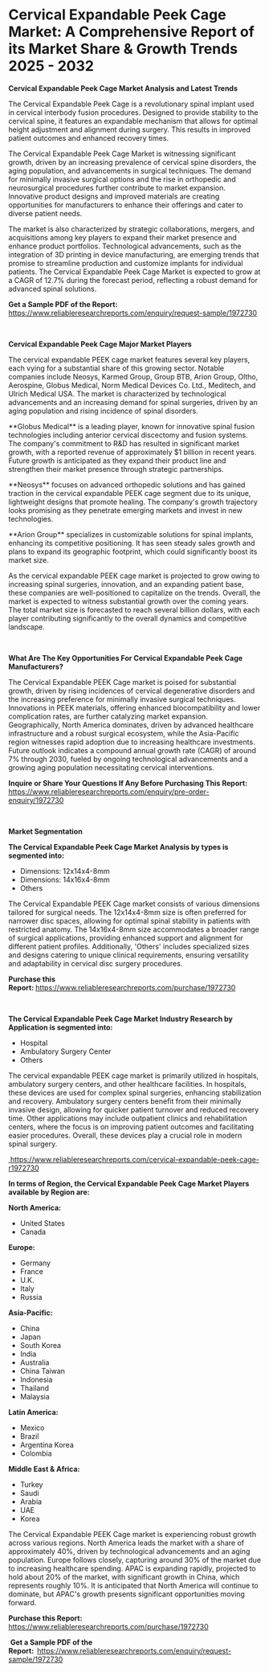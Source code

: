 <p><h1>Cervical Expandable Peek Cage Market: A Comprehensive Report of its Market Share & Growth Trends 2025 - 2032</h1></p><p><strong>Cervical Expandable Peek Cage Market Analysis and Latest Trends</strong></p>
<p><p>The Cervical Expandable Peek Cage is a revolutionary spinal implant used in cervical interbody fusion procedures. Designed to provide stability to the cervical spine, it features an expandable mechanism that allows for optimal height adjustment and alignment during surgery. This results in improved patient outcomes and enhanced recovery times.</p><p>The Cervical Expandable Peek Cage Market is witnessing significant growth, driven by an increasing prevalence of cervical spine disorders, the aging population, and advancements in surgical techniques. The demand for minimally invasive surgical options and the rise in orthopedic and neurosurgical procedures further contribute to market expansion. Innovative product designs and improved materials are creating opportunities for manufacturers to enhance their offerings and cater to diverse patient needs.</p><p>The market is also characterized by strategic collaborations, mergers, and acquisitions among key players to expand their market presence and enhance product portfolios. Technological advancements, such as the integration of 3D printing in device manufacturing, are emerging trends that promise to streamline production and customize implants for individual patients. The Cervical Expandable Peek Cage Market is expected to grow at a CAGR of 12.7% during the forecast period, reflecting a robust demand for advanced spinal solutions.</p></p>
<p><strong>Get a Sample PDF of the Report:&nbsp;</strong> <a href="https://www.reliableresearchreports.com/enquiry/request-sample/1972730?utm_campaign=13&utm_medium=2&utm_source=Github&utm_content=ia&utm_term=16042025&utm_id=cervical-expandable-peek-cage">https://www.reliableresearchreports.com/enquiry/request-sample/1972730</a></p>
<p>&nbsp;</p>
<p><strong>Cervical Expandable Peek Cage Major Market Players</strong></p>
<p><p>The cervical expandable PEEK cage market features several key players, each vying for a substantial share of this growing sector. Notable companies include Neosys, Karmed Group, Group BTB, Arion Group, Oltho, Aerospine, Globus Medical, Norm Medical Devices Co. Ltd., Meditech, and Ulrich Medical USA. The market is characterized by technological advancements and an increasing demand for spinal surgeries, driven by an aging population and rising incidence of spinal disorders.</p><p>**Globus Medical** is a leading player, known for innovative spinal fusion technologies including anterior cervical discectomy and fusion systems. The company's commitment to R&D has resulted in significant market growth, with a reported revenue of approximately $1 billion in recent years. Future growth is anticipated as they expand their product line and strengthen their market presence through strategic partnerships.</p><p>**Neosys** focuses on advanced orthopedic solutions and has gained traction in the cervical expandable PEEK cage segment due to its unique, lightweight designs that promote healing. The company's growth trajectory looks promising as they penetrate emerging markets and invest in new technologies.</p><p>**Arion Group** specializes in customizable solutions for spinal implants, enhancing its competitive positioning. It has seen steady sales growth and plans to expand its geographic footprint, which could significantly boost its market size.</p><p>As the cervical expandable PEEK cage market is projected to grow owing to increasing spinal surgeries, innovation, and an expanding patient base, these companies are well-positioned to capitalize on the trends. Overall, the market is expected to witness substantial growth over the coming years. The total market size is forecasted to reach several billion dollars, with each player contributing significantly to the overall dynamics and competitive landscape.</p></p>
<p>&nbsp;</p>
<p><strong>What Are The Key Opportunities For Cervical Expandable Peek Cage Manufacturers?</strong></p>
<p><p>The Cervical Expandable PEEK Cage market is poised for substantial growth, driven by rising incidences of cervical degenerative disorders and the increasing preference for minimally invasive surgical techniques. Innovations in PEEK materials, offering enhanced biocompatibility and lower complication rates, are further catalyzing market expansion. Geographically, North America dominates, driven by advanced healthcare infrastructure and a robust surgical ecosystem, while the Asia-Pacific region witnesses rapid adoption due to increasing healthcare investments. Future outlook indicates a compound annual growth rate (CAGR) of around 7% through 2030, fueled by ongoing technological advancements and a growing aging population necessitating cervical interventions.</p></p>
<p><strong>Inquire or Share Your Questions If Any Before Purchasing This Report:</strong> <a href="https://www.reliableresearchreports.com/enquiry/pre-order-enquiry/1972730?utm_campaign=13&utm_medium=2&utm_source=Github&utm_content=ia&utm_term=16042025&utm_id=cervical-expandable-peek-cage">https://www.reliableresearchreports.com/enquiry/pre-order-enquiry/1972730</a></p>
<p>&nbsp;</p>
<p><strong>Market Segmentation</strong></p>
<p><strong>The Cervical Expandable Peek Cage Market Analysis by types is segmented into:</strong></p>
<p><ul><li>Dimensions: 12x14x4-8mm</li><li>Dimensions: 14x16x4-8mm</li><li>Others</li></ul></p>
<p><p>The Cervical Expandable PEEK Cage market consists of various dimensions tailored for surgical needs. The 12x14x4-8mm size is often preferred for narrower disc spaces, allowing for optimal spinal stability in patients with restricted anatomy. The 14x16x4-8mm size accommodates a broader range of surgical applications, providing enhanced support and alignment for different patient profiles. Additionally, 'Others' includes specialized sizes and designs catering to unique clinical requirements, ensuring versatility and adaptability in cervical disc surgery procedures.</p></p>
<p><strong>Purchase this Report:&nbsp;</strong><a href="https://www.reliableresearchreports.com/purchase/1972730?utm_campaign=13&utm_medium=2&utm_source=Github&utm_content=ia&utm_term=16042025&utm_id=cervical-expandable-peek-cage">https://www.reliableresearchreports.com/purchase/1972730</a></p>
<p>&nbsp;</p>
<p><strong>The Cervical Expandable Peek Cage Market Industry Research by Application is segmented into:</strong></p>
<p><ul><li>Hospital</li><li>Ambulatory Surgery Center</li><li>Others</li></ul></p>
<p><p>The cervical expandable PEEK cage market is primarily utilized in hospitals, ambulatory surgery centers, and other healthcare facilities. In hospitals, these devices are used for complex spinal surgeries, enhancing stabilization and recovery. Ambulatory surgery centers benefit from their minimally invasive design, allowing for quicker patient turnover and reduced recovery time. Other applications may include outpatient clinics and rehabilitation centers, where the focus is on improving patient outcomes and facilitating easier procedures. Overall, these devices play a crucial role in modern spinal surgery.</p></p>
<p><a href="https://www.reliableresearchreports.com/cervical-expandable-peek-cage-r1972730?utm_campaign=13&utm_medium=2&utm_source=Github&utm_content=ia&utm_term=16042025&utm_id=cervical-expandable-peek-cage">&nbsp;https://www.reliableresearchreports.com/cervical-expandable-peek-cage-r1972730</a></p>
<p><strong>In terms of Region, the Cervical Expandable Peek Cage Market Players available by Region are:</strong></p>
<p>
    <p> <strong> North America: </strong>
        <ul>
            <li>United States</li>
            <li>Canada</li>
        </ul>
        </p> 
    <p> <strong> Europe: </strong>
        <ul>
            <li>Germany</li>
            <li>France</li>
            <li>U.K.</li>
            <li>Italy</li>
            <li>Russia</li>
        </ul>
        </p> 
    <p> <strong> Asia-Pacific: </strong>
        <ul>
            <li>China</li>
            <li>Japan</li>
            <li>South Korea</li>
            <li>India</li>
            <li>Australia</li>
            <li>China Taiwan</li>
            <li>Indonesia</li>
            <li>Thailand</li>
            <li>Malaysia</li>
        </ul>
        </p> 
    <p> <strong> Latin America: </strong>
        <ul>
            <li>Mexico</li>
            <li>Brazil</li>
            <li>Argentina Korea</li>
            <li>Colombia</li>
        </ul>
        </p> 
    <p> <strong> Middle East & Africa: </strong>
        <ul>
            <li>Turkey</li>
            <li>Saudi</li>
            <li>Arabia</li>
            <li>UAE</li>
            <li>Korea</li>
        </ul>
    </p>
    </p>
<p><p>The Cervical Expandable PEEK Cage market is experiencing robust growth across various regions. North America leads the market with a share of approximately 40%, driven by technological advancements and an aging population. Europe follows closely, capturing around 30% of the market due to increasing healthcare spending. APAC is expanding rapidly, projected to hold about 20% of the market, with significant growth in China, which represents roughly 10%. It is anticipated that North America will continue to dominate, but APAC's growth presents significant opportunities moving forward.</p></p>
<p><strong>Purchase this Report: </strong><a href="https://www.reliableresearchreports.com/purchase/1972730?utm_campaign=13&utm_medium=2&utm_source=Github&utm_content=ia&utm_term=16042025&utm_id=cervical-expandable-peek-cage">https://www.reliableresearchreports.com/purchase/1972730</a></p>
<p>&nbsp;<strong>Get a Sample PDF of the Report:&nbsp;&nbsp;</strong><a href="https://www.reliableresearchreports.com/enquiry/request-sample/1972730?utm_campaign=13&utm_medium=2&utm_source=Github&utm_content=ia&utm_term=16042025&utm_id=cervical-expandable-peek-cage">https://www.reliableresearchreports.com/enquiry/request-sample/1972730</a></p>
<p><strong></strong></p>
<p><p></p><p></p><p></p></p>